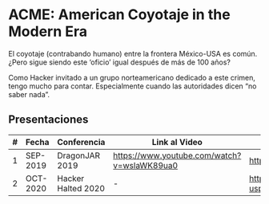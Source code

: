 # ACME: American Coyotaje in the Modern Era

El coyotaje (contrabando humano) entre la frontera México-USA es común. ¿Pero sigue siendo este ‘oficio’ igual después de más de 100 años?

Como Hacker invitado a un grupo norteamericano dedicado a este crimen, tengo mucho para contar. Especialmente cuando las autoridades dicen “no saber nada”.

## Presentaciones
|#| Fecha | Conferencia | Link al Video | Link a los Slides |
|---|---|---|---|---|
| 1 | SEP-2019 | DragonJAR 2019 | https://www.youtube.com/watch?v=wslaWK89ua0 | https://drive.google.com/open?id=1yPb9W2daVI93W3sIK4axOOtCwAYlKiSyDkWkA7UKTQ4 |
| 2 | OCT-2020 | Hacker Halted 2020 | - | https://docs.google.com/presentation/d/17sdoWJUefIxhXEU_CLAI1pW9Rg6bpB80fr2iJmGwYxI/edit?usp=sharing |
